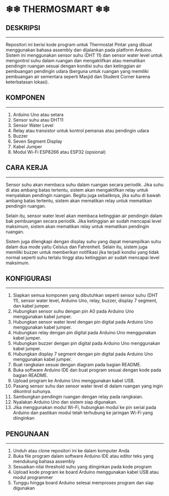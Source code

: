 # ❄❄ THERMOSMART ❄❄

## DESKRIPSI

---

Repositori ini berisi kode program untuk Thermostat Pintar yang dibuat menggunakan bahasa assembly dan dijalankan pada platform Arduino. Sistem ini menggunakan sensor suhu (DHT 11) dan sensor water level untuk mengontrol suhu dalam ruangan dan mengaktifkan atau mematikan pendingin ruangan sesuai dengan kondisi suhu dan ketinggian air pembuangan pendingin udara (berguna untuk ruangan yang memiliki pembuangan air sementara seperti Masjid dan Student Corner karena keterbatasan lokasi).

## KOMPONEN

---

1. Arduino Uno atau setara
2. Sensor suhu atau DHT11
3. Sensor Water Level
4. Relay atau transistor untuk kontrol pemanas atau pendingin udara
5. Buzzer
6. Seven Segment Display
7. Kabel Jumper
8. Modul Wi-Fi ESP8266 atau ESP32 (opsional)

## CARA KERJA

---

Sensor suhu akan membaca suhu dalam ruangan secara periodik. Jika suhu di atas ambang batas tertentu, sistem akan mengaktifkan relay untuk menyalakan pendingin ruangan. Begitu juga sebaliknya, jika suhu di bawah ambang batas tertentu, sistem akan mematikan relay untuk mematikan pendingin ruangan.

Selain itu, sensor water level akan membaca ketinggian air pendingin dalam bak pembuangan secara periodik. Jika ketinggian air sudah mencapai level maksimum, sistem akan mematikan relay untuk mematikan pendingin ruangan.

Sistem juga dilengkapi dengan display suhu yang dapat menampilkan suhu dalam dua mode yaitu Celsius dan Fahrenheit. Selain itu, sistem juga memiliki buzzer untuk memberikan notifikasi jika terjadi kondisi yang tidak normal seperti suhu terlalu tinggi atau ketinggian air sudah mencapai level maksimum.

## KONFIGURASI

---

1. Siapkan semua komponen yang dibutuhkan seperti sensor suhu (DHT 11), sensor water level, Arduino Uno, relay, buzzer, display 7 segment, dan kabel jumper.
2. Hubungkan sensor suhu dengan pin A0 pada Arduino Uno menggunakan kabel jumper.
3. Hubungkan sensor water level dengan pin digital pada Arduino Uno menggunakan kabel jumper.
4. Hubungkan relay dengan pin digital pada Arduino Uno menggunakan kabel jumper.
5. Hubungkan buzzer dengan pin digital pada Arduino Uno menggunakan kabel jumper.
6. Hubungkan display 7 segment dengan pin digital pada Arduino Uno menggunakan kabel jumper.
7. Buat rangkaian sesuai dengan diagram pada bagian README.
8. Buka software Arduino IDE dan buat program sesuai dengan kode pada bagian README.
9. Upload program ke Arduino Uno menggunakan kabel USB.
10. Pasang sensor suhu dan sensor water level di dalam ruangan yang ingin dikontrol suhunya.
11. Sambungkan pendingin ruangan dengan relay pada rangkaian.
12. Nyalakan Arduino Uno dan sistem siap digunakan.
13. Jika menggunakan modul Wi-Fi, hubungkan modul ke pin serial pada Arduino dan pastikan modul telah terhubung ke jaringan Wi-Fi yang diinginkan

## PENGUNAAN

---

1. Unduh atau clone repositori ini ke dalam komputer Anda
2. Buka file program dalam software Arduino IDE atau editor teks yang mendukung bahasa assembly
3. Sesuaikan nilai threshold suhu yang diinginkan pada kode program
4. Upload kode program ke board Arduino menggunakan kabel USB atau modul programmer
5. Tunggu hingga board Arduino selesai memproses program dan siap digunakan
